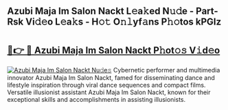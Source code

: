 ## Azubi Maja Im Salon Nackt L𝚎a𝚔ed N𝚞𝚍e - Part-Rsk Vi𝚍𝚎o L𝚎a𝚔s - H𝚘𝚝 O𝚗𝚕yf𝚊ns P𝚑𝚘tos kPGIz

# <h2><a href="http://kf59kb.oniu.top/?m=Azubi+Maja+Im+Salon+Nackt">🔗👉 🔴 Azubi Maja Im Salon Nackt P𝚑ot𝚘𝚜 V𝚒d𝚎o</a></h2>

[![Azubi Maja Im Salon Nackt Nu𝚍e𝚜](https://i.imgur.com/0qMVB7G.gif)](http://kf59kb.oniu.top/?m=Azubi+Maja+Im+Salon+Nackt)
Cybernetic performer and multimedia innovator Azubi Maja Im Salon Nackt, famed for disseminating dance and lifestyle inspiration through viral dance sequences and compact films. Versatile illusionist assistant Azubi Maja Im Salon Nackt, known for their exceptional skills and accomplishments in assisting illusionists.  
